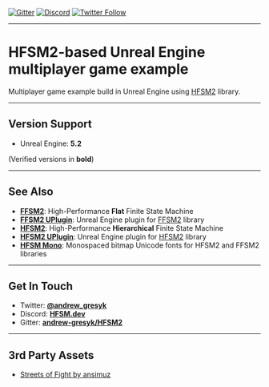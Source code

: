 [![Gitter](https://badges.gitter.im/andrew-gresyk/HFSM2.svg)](https://gitter.im/andrew-gresyk/HFSM2)
[![Discord](https://img.shields.io/discord/755015945269018695.svg?label=&logo=discord&logoColor=ffffff&color=7389D8&labelColor=6A7EC2)](https://discord.gg/v4t3tzh)
[![Twitter Follow](https://img.shields.io/twitter/follow/andrew_gresyk?style=social)](https://www.twitter.com/andrew_gresyk)

---

# HFSM2-based Unreal Engine multiplayer game example

Multiplayer game example build in Unreal Engine using [HFSM2](https://hfsm.dev) library.

---

## Version Support

- Unreal Engine: **5.2**

(Verified versions in **bold**)

---

## See Also

- **[FFSM2](https://flat.hfsm.dev)**: High-Performance **Flat** Finite State Machine
- **[FFSM2 UPlugin](https://github.com/andrew-gresyk/FFSM2-uplugin)**: Unreal Engine plugin for [FFSM2](https://flat.hfsm.dev) library
- **[HFSM2](https://hfsm.dev)**: High-Performance **Hierarchical** Finite State Machine
- **[HFSM2 UPlugin](https://github.com/andrew-gresyk/HFSM2-uplugin)**: Unreal Engine plugin for [HFSM2](https://hfsm.dev) library
- **[HFSM Mono](https://font.hfsm.dev/)**: Monospaced bitmap Unicode fonts for HFSM2 and FFSM2 libraries

---

## Get In Touch

- Twitter: **[@andrew_gresyk](https://www.twitter.com/andrew_gresyk)**
- Discord: **[HFSM.dev](https://discord.gg/v4t3tzh)**
- Gitter: **[andrew-gresyk/HFSM2](https://gitter.im/andrew-gresyk/HFSM2)**

---

## 3rd Party Assets

- [Streets of Fight by ansimuz](https://ansimuz.itch.io/streets-of-fight)
